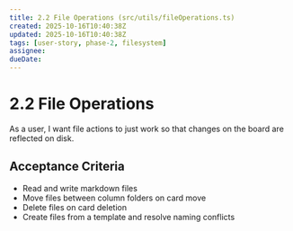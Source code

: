 ```yaml
---
title: 2.2 File Operations (src/utils/fileOperations.ts)
created: 2025-10-16T10:40:38Z
updated: 2025-10-16T10:40:38Z
tags: [user-story, phase-2, filesystem]
assignee:
dueDate:
---
```


# 2.2 File Operations

As a user, I want file actions to just work so that changes on the board are reflected on disk.

## Acceptance Criteria

- Read and write markdown files
- Move files between column folders on card move
- Delete files on card deletion
- Create files from a template and resolve naming conflicts
